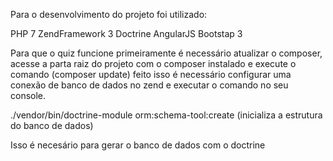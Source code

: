 Para o desenvolvimento do projeto foi utilizado:

PHP 7
ZendFramework 3
Doctrine
AngularJS
Bootstap 3


Para que o quiz funcione primeiramente é necessário atualizar o composer, acesse a parta raiz do projeto com o composer instalado e execute o comando (composer update)
feito isso é necessário configurar uma conexão de banco de dados no zend e executar o comando no seu console.

./vendor/bin/doctrine-module orm:schema-tool:create (inicializa a estrutura do banco de dados)

Isso é necesário para gerar o banco de dados com o doctrine